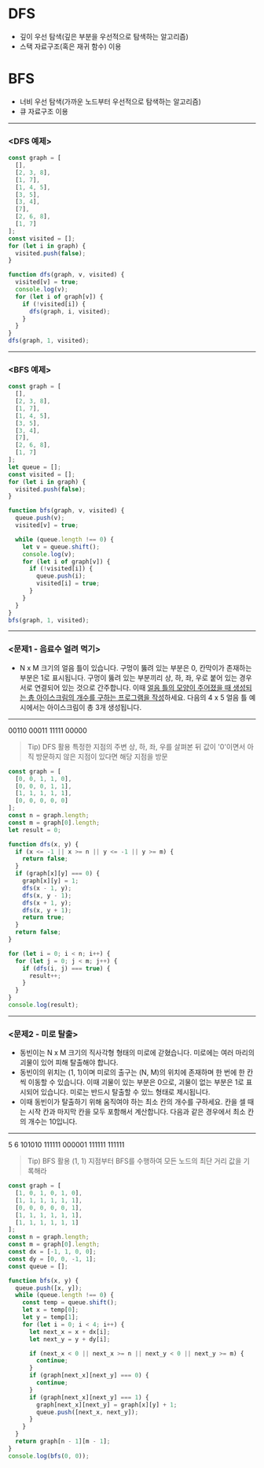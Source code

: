 # DFS
- 깊이 우선 탐색(깊은 부분을 우선적으로 탐색하는 알고리즘)
- 스택 자료구조(혹은 재귀 함수) 이용
# BFS
- 너비 우선 탐색(가까운 노드부터 우선적으로 탐색하는 알고리즘)
- 큐 자료구조 이용
___
### <DFS 예제>
```javascript
const graph = [
  [],
  [2, 3, 8],
  [1, 7],
  [1, 4, 5],
  [3, 5],
  [3, 4],
  [7],
  [2, 6, 8],
  [1, 7]
];
const visited = [];
for (let i in graph) {
  visited.push(false);
}

function dfs(graph, v, visited) {
  visited[v] = true;
  console.log(v);
  for (let i of graph[v]) {
    if (!visited[i]) {
      dfs(graph, i, visited);
    }
  }
}
dfs(graph, 1, visited);
```
___
### <BFS 예제>
```javascript
const graph = [
  [],
  [2, 3, 8],
  [1, 7],
  [1, 4, 5],
  [3, 5],
  [3, 4],
  [7],
  [2, 6, 8],
  [1, 7]
];
let queue = [];
const visited = [];
for (let i in graph) {
  visited.push(false);
}

function bfs(graph, v, visited) {
  queue.push(v);
  visited[v] = true;

  while (queue.length !== 0) {
    let v = queue.shift();
    console.log(v);
    for (let i of graph[v]) {
      if (!visited[i]) {
        queue.push(i);
        visited[i] = true;
      }
    }
  }
}
bfs(graph, 1, visited);
```
___
### <문제1 - 음료수 얼려 먹기>
- N x M 크기의 얼음 틀이 있습니다. 구멍이 뚫려 있는 부분은 0, 칸막이가 존재하는 부분은 1로 표시됩니다. 구멍이 뚫려 있는 부분끼리 상, 하, 좌, 우로 붙어 있는 경우 서로 연결되어 있는 것으로 간주합니다. 이때 <u>얼음 틀의 모양이 주어졌을 때 생성되는 총 아이스크림의 개수를 구하는 프로그램을 작성</u>하세요. 다음의 4 x 5 얼음 틀 예시에서는 아이스크림이 총 3개 생성됩니다.
___
 00110
 00011
 11111
 00000
> Tip) DFS 활용
> 특정한 지점의 주변 상, 하, 좌, 우를 살펴본 뒤 값이 '0'이면서 아직 방문하지 않은 지점이 있다면 해당 지점을 방문

```javascript
const graph = [
  [0, 0, 1, 1, 0],
  [0, 0, 0, 1, 1],
  [1, 1, 1, 1, 1],
  [0, 0, 0, 0, 0]
];
const n = graph.length;
const m = graph[0].length;
let result = 0;

function dfs(x, y) {
  if (x <= -1 || x >= n || y <= -1 || y >= m) {
    return false;
  }
  if (graph[x][y] === 0) {
    graph[x][y] = 1;
    dfs(x - 1, y);
    dfs(x, y - 1);
    dfs(x + 1, y);
    dfs(x, y + 1);
    return true;
  }
  return false;
}

for (let i = 0; i < n; i++) {
  for (let j = 0; j < m; j++) {
    if (dfs(i, j) === true) {
      result++;
    }
  }
}
console.log(result);
```
___
### <문제2 - 미로 탈출>
- 동빈이는 N x M 크기의 직사각형 형태의 미로에 갇혔습니다. 미로에는 여러 마리의 괴물이 있어 피해 탈출해야 합니다.
- 동빈이의 위치는 (1, 1)이며 미로의 출구는 (N, M)의 위치에 존재하며 한 번에 한 칸씩 이동할 수 있습니다. 이때 괴물이 있는 부분은 0으로, 괴물이 없는 부분은 1로 표시되어 있습니다. 미로는 반드시 탈출할 수 있느 형태로 제시됩니다.
- 이때 동빈이가 탈출하기 위해 움직여야 하는 최소 칸의 개수를 구하세요. 칸을 셀 때는 시작 칸과 마지막 칸을 모두 포함해서 계산합니다.
다음과 같은 경우에서 최소 칸의 개수는 10입니다.
_______
5 6
101010
111111
000001
111111
111111
> Tip) BFS 활용
> (1, 1) 지점부터 BFS를 수행하여 모든 노드의 최단 거리 값을 기록해라

```javascript
const graph = [
  [1, 0, 1, 0, 1, 0],
  [1, 1, 1, 1, 1, 1],
  [0, 0, 0, 0, 0, 1],
  [1, 1, 1, 1, 1, 1],
  [1, 1, 1, 1, 1, 1]
];
const n = graph.length;
const m = graph[0].length;
const dx = [-1, 1, 0, 0];
const dy = [0, 0, -1, 1];
const queue = [];

function bfs(x, y) {
  queue.push([x, y]);
  while (queue.length !== 0) {
    const temp = queue.shift();
    let x = temp[0];
    let y = temp[1];
    for (let i = 0; i < 4; i++) {
      let next_x = x + dx[i];
      let next_y = y + dy[i];

      if (next_x < 0 || next_x >= n || next_y < 0 || next_y >= m) {
        continue;
      }
      if (graph[next_x][next_y] === 0) {
        continue;
      }
      if (graph[next_x][next_y] === 1) {
        graph[next_x][next_y] = graph[x][y] + 1;
        queue.push([next_x, next_y]);
      }
    }
  }
  return graph[n - 1][m - 1];
}
console.log(bfs(0, 0));
```